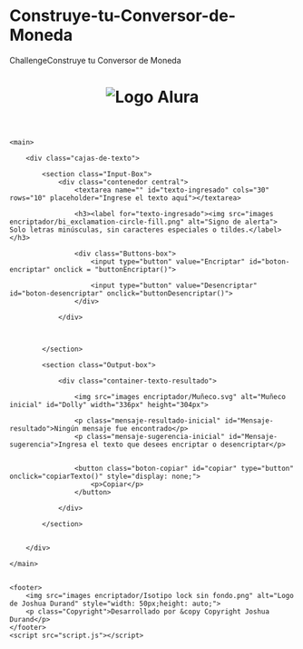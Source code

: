 # Construye-tu-Conversor-de-Moneda
ChallengeConstruye tu Conversor de Moneda
<!DOCTYPE html>
<html lang="es">
<head>
    <meta charset="UTF-8">
    <meta name="viewport" content="width=device-width, initial-scale=1.0">
    <title>Encriptador de texto</title>
    <link rel="stylesheet" href="reset.css">
    <link rel="stylesheet" href="style.css">
    <link rel="icon"  href="images encriptador/Isotipo lock sin fondo.png">
    <link rel="preconnect" href="https://fonts.googleapis.com">
    <link rel="preconnect" href="https://fonts.gstatic.com" crossorigin>
    <link href="https://fonts.googleapis.com/css2?family=Inter&display=swap" rel="stylesheet">

</head>
<body>
    <header>
        <h1><img src="images encriptador/Logo (120 y 48).png" alt="Logo Alura" class="Logo"></h1>
    </header>

    <main>

        <div class="cajas-de-texto">

            <section class="Input-Box">
                <div class="contenedor central">
                    <textarea name="" id="texto-ingresado" cols="30" rows="10" placeholder="Ingrese el texto aquí"></textarea>
    
                    <h3><label for="texto-ingresado"><img src="images encriptador/bi_exclamation-circle-fill.png" alt="Signo de alerta"> Solo letras minúsculas, sin caracteres especiales o tildes.</label></h3>
                
                    <div class="Buttons-box">
                        <input type="button" value="Encriptar" id="boton-encriptar" onclick = "buttonEncriptar()">
    
                        <input type="button" value="Desencriptar" id="boton-desencriptar" onclick="buttonDesencriptar()">
                    </div>

                </div>

                
    
            </section>
    
            <section class="Output-box">
    
                <div class="container-texto-resultado">

                    <img src="images encriptador/Muñeco.svg" alt="Muñeco inicial" id="Dolly" width="336px" height="304px">
                    
                    <p class="mensaje-resultado-inicial" id="Mensaje-resultado">Ningún mensaje fue encontrado</p>
                    <p class="mensaje-sugerencia-inicial" id="Mensaje-sugerencia">Ingresa el texto que desees encriptar o desencriptar</p>                
                    
    
                    <button class="boton-copiar" id="copiar" type="button" onclick="copiarTexto()" style="display: none;">
                        <p>Copiar</p> 
                    </button>
    
                </div>
                
            </section>     
    

        </div>
        
    </main>


    <footer>
        <img src="images encriptador/Isotipo lock sin fondo.png" alt="Logo de Joshua Durand" style="width: 50px;height: auto;">
        <p class="Copyright">Desarrollado por &copy Copyright Joshua Durand</p>
    </footer>
    <script src="script.js"></script>

</body>
</html>
